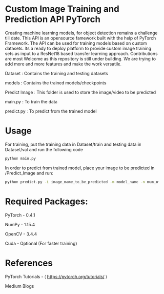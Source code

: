 # Custom Image Training and Prediction API PyTorch
Creating machine learning models, for object detection remains a challenge till date. This API is an opensource famework built with the help of PyTorch Framework. The API can be used for training models based on custom datasets. Its a ready to deploy platform to provide custom image training sets as input to a ResNet18 based transfer learning approach. Contributions are most Welcome as this repository is still under building. We are trying to add more and more features and make the work versatile. 

Dataset : Contains the training and testing datasets

models : Contains the trained models/checkpoints

Predict Image : This folder is used to store the image/video to be predicted

main.py : To train the data

predict.py : To predict from the trained model

# Usage
For training, put the training data in Dataset/train and testing data in Dataset/val and run the following code
```bash
python main.py 
```
In order to predict from trained model, place your image to be predicted in /Predict_Image and run:
```bash
python predict.py -i image_name_to_be_predicted -m model_name -n num_of_classes 
```

# Required Packages:

PyTorch - 0.4.1

NumPy - 1.15.4

OpenCV -  3.4.4

Cuda - Optional (For faster training)

# References

PyTorch Tutorials - ( https://pytorch.org/tutorials/ )

Medium Blogs
